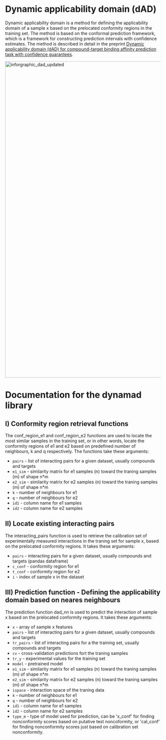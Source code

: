 # Dynamic applicability domain (dAD)
Dynamic applicability domain is a method for defining the applicability domain of a sample x based on the prelocated conformity regions in the training set. The method is based on the conformal prediction framework, which is a framework for constructing prediction intervals with confidence estimates. The method is described in detail in the preprint [Dynamic applicability domain (dAD) for compound-target binding affinity prediction task with confidence guarantees](https://doi.org/10.1101/2022.08.22.504786).

<img width="1023" alt="inforgraphic_dad_updated" src="https://github.com/HRZZ-AIGEN/dynamad/assets/75166378/1a72eb02-ed4b-43bb-b036-8429f79a3e5b">

# Documentation for the dynamad library
## I) Conformity region retrieval functions
The conf_region_e1 and conf_region_e2 functions are used to locate the most similar samples in the training set, or in other words, locate the conformity regions of e1 and e2 based on predefined number of neighbours, k and q respectively.
The functions take these arguments:
* `pairs` - list of interacting pairs for a given dataset, usually compounds and targets
* `e1_sim` - similarity matrix for e1 samples (n) toward the traning samples (m) of shape n*m
* `e2_sim` - similarity matrix for e2 samples (n) toward the traning samples (m) of shape n*m
* `k` - number of neighbours for e1
* `q` - number of neighbours for e2
* `id1` - column name for e1 samples
* `id2` - column name for e2 samples

## II) Locate existing interacting pairs
The interacting_pairs function is used to retrieve the calibration set of experimentally measured interactions in the traning set for sample x, based on the prelocated conformity regions. It takes these arguments:
* `pairs` - interacting pairs for a given dataset, usually compounds and targets (pandas dataframe)
* `c_conf` - conformity region for e1
* `t_conf` - conformity region for e2
* `i` - index of sample x in the dataset

## III) Prediction function - Defining the applicability domain based on neares neighbours
The prediction function dad_nn is used to predict the interaction of sample x based on the prelocated conformity regions. It takes these arguments:
* `x` - array of sample x features
* `pairs` - list of interacting pairs for a given dataset, usually compounds and targets
* `tr_pairs` - list of interacting pairs for a the training set, usually compounds and targets 
* `cv` - cross-validation predictions fort the traning samples
* `tr_y` - experimental values for the training set
* `model` - pretrained model
* `e1_sim` - similarity matrix for e1 samples (n) toward the traning samples (m) of shape n*m
* `e2_sim` - similarity matrix for e2 samples (n) toward the traning samples (m) of shape n*m
* `ispace` - interaction space of the traning data
* `k` - number of neighbours for e1
* `q` - number of neighbours for e2
* `id1` - column name for e1 samples
* `id2` - column name for e2 samples
* `type_m` - type of model used for prediction, can be 'x_conf' for finding nonconformity scores based on putative test noncoformity, or 'cal_conf' for finding nonconformity scores just based on calibration set nonconformity.


